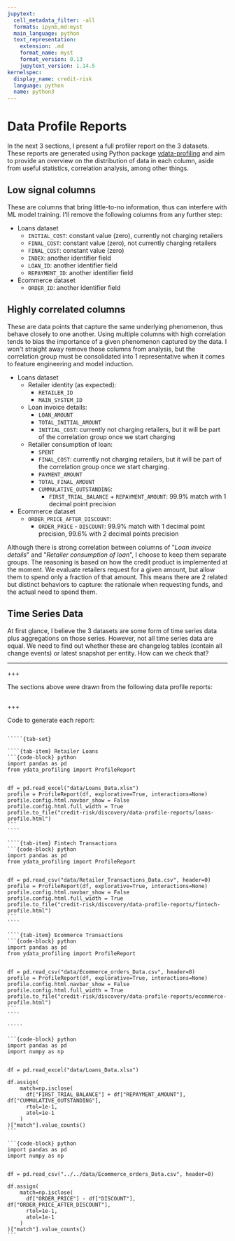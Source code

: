 ```yaml
---
jupytext:
  cell_metadata_filter: -all
  formats: ipynb,md:myst
  main_language: python
  text_representation:
    extension: .md
    format_name: myst
    format_version: 0.13
    jupytext_version: 1.14.5
kernelspec:
  display_name: credit-risk
  language: python
  name: python3
---
```


# Data Profile Reports

In the next 3 sections, I present a full profiler report on the 3 datasets. These reports are generated using Python package [ydata-profiling](https://ydata-profiling.ydata.ai/docs/master/index.html) and aim to provide an overview on the distribution of data in each column, aside from useful statistics, correlation analysis, among other things.

## Low signal columns
These are columns that bring little-to-no information, thus can interfere with ML model training. I'll remove the following columns from any further step:
  - Loans dataset
    - `INITIAL_COST`: constant value (zero), currently not charging retailers
    - `FINAL_COST`: constant value (zero), not currently charging retailers
    - `FINAL_COST`: constant value (zero)
    - `INDEX`: another identifier field
    - `LOAN_ID`: another identifier field
    - `REPAYMENT_ID`: another identifier field
  - Ecommerce dataset
    - `ORDER_ID`: another identifier field


## Highly correlated columns
These are data points that capture the same underlying phenomenon, thus behave closely to one another. Using multiple columns with high correlation tends to bias the importance of a given phenomenon captured by the data. I won't straight away remove those columns from analysis, but the correlation group must be consolidated into 1 representative when it comes to feature engineering and model induction.
  - Loans dataset
    - Retailer identity (as expected):
      - `RETAILER_ID`
      - `MAIN_SYSTEM_ID`
    - Loan invoice details:
      - `LOAN_AMOUNT`
      - `TOTAL_INITIAL_AMOUNT`
      - `INITIAL_COST`: currently not charging retailers, but it will be part of the correlation group once we start charging
    - Retailer consumption of loan:
      - `SPENT`
      - `FINAL_COST`: currently not charging retailers, but it will be part of the correlation group once we start charging.
      - `PAYMENT_AMOUNT`
      - `TOTAL_FINAL_AMOUNT`
      - `CUMMULATIVE_OUTSTANDING`:
        - `FIRST_TRIAL_BALANCE` + `REPAYMENT_AMOUNT`: 99.9% match with 1 decimal point precision
  - Ecommerce dataset
    - `ORDER_PRICE_AFTER_DISCOUNT`:
      - `ORDER_PRICE` - `DISCOUNT`: 99.9% match with 1 decimal point precision, 99.6% with 2 decimal points precision


Although there is strong correlation between columns of "*Loan invoice details*" and "*Retailer consumption of loan*", I choose to keep them separate groups. The reasoning is based on how the credit product is implemented at the moment. We evaluate retailers request for a given amount, but allow them to spend only a fraction of that amount. This means there are 2 related but distinct behaviors to capture: the rationale when requesting funds, and the actual need to spend them.


## Time Series Data
At first glance, I believe the 3 datasets are some form of time series data plus aggregations on those series. However, not all time series data are equal. We need to find out whether these are changelog tables (contain all change events) or latest snapshot per entity. How can we check that?



---

+++

The sections above were drawn from the following data profile reports:

```{tableofcontents}
```

+++

Code to generate each report:

``````{div} full-width

`````{tab-set}

````{tab-item} Retailer Loans
```{code-block} python
import pandas as pd
from ydata_profiling import ProfileReport


df = pd.read_excel("data/Loans_Data.xlsx")
profile = ProfileReport(df, explorative=True, interactions=None)
profile.config.html.navbar_show = False
profile.config.html.full_width = True
profile.to_file("credit-risk/discovery/data-profile-reports/loans-profile.html")
```
````

````{tab-item} Fintech Transactions
```{code-block} python
import pandas as pd
from ydata_profiling import ProfileReport


df = pd.read_csv("data/Retailer_Transactions_Data.csv", header=0)
profile = ProfileReport(df, explorative=True, interactions=None)
profile.config.html.navbar_show = False
profile.config.html.full_width = True
profile.to_file("credit-risk/discovery/data-profile-reports/fintech-profile.html")
```
````

````{tab-item} Ecommerce Transactions
```{code-block} python
import pandas as pd
from ydata_profiling import ProfileReport


df = pd.read_csv("data/Ecommerce_orders_Data.csv", header=0)
profile = ProfileReport(df, explorative=True, interactions=None)
profile.config.html.navbar_show = False
profile.config.html.full_width = True
profile.to_file("credit-risk/discovery/data-profile-reports/ecommerce-profile.html")
```
````

`````

``````

````{dropdown} Code for CUMMULATIVE_OUTSTANDING percentage match
```{code-block} python
import pandas as pd
import numpy as np


df = pd.read_excel("data/Loans_Data.xlsx")

df.assign(
    match=np.isclose(
      df["FIRST_TRIAL_BALANCE"] + df["REPAYMENT_AMOUNT"], df["CUMMULATIVE_OUTSTANDING"],
      rtol=1e-1,
      atol=1e-1
    )
)["match"].value_counts()
```
````

````{dropdown} Code for ORDER_PRICE_AFTER_DISCOUNT percentage match
```{code-block} python
import pandas as pd
import numpy as np


df = pd.read_csv("../../data/Ecommerce_orders_Data.csv", header=0)

df.assign(
    match=np.isclose(
      df["ORDER_PRICE"] - df["DISCOUNT"], df["ORDER_PRICE_AFTER_DISCOUNT"],
      rtol=1e-1,
      atol=1e-1
    )
)["match"].value_counts()
```
````
